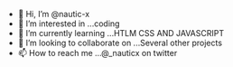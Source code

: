 - 👋 Hi, I’m @nautic-x
- 👀 I’m interested in ...coding
- 🌱 I’m currently learning ...HTLM CSS AND JAVASCRIPT
- 💞️ I’m looking to collaborate on ...Several other projects
- 📫 How to reach me ...@_nauticx on twitter

<!---
nautic-x/nautic-x is a ✨ special ✨ repository because its `README.md` (this file) appears on your GitHub profile.
You can click the Preview link to take a look at your changes.
--->
